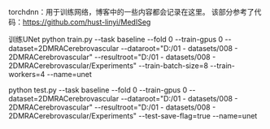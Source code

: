 
torchdnn：用于训练网络，博客中的一些内容都会记录在这里。
该部分参考了代码：https://github.com/hust-linyi/MedISeg


训练UNet
python train.py --task baseline --fold 0 --train-gpus 0 --dataset=2DMRACerebrovascular --dataroot="D:/01 - datasets/008 - 2DMRACerebrovascular" --resultroot="D:/01 - datasets/008 - 2DMRACerebrovascular/Experiments" --train-batch-size=8 --train-workers=4 --name=unet

python test.py --task baseline --fold 0 --train-gpus 0 --dataset=2DMRACerebrovascular --dataroot="D:/01 - datasets/008 - 2DMRACerebrovascular" --resultroot="D:/01 - datasets/008 - 2DMRACerebrovascular/Experiments" --test-save-flag=true --name=unet